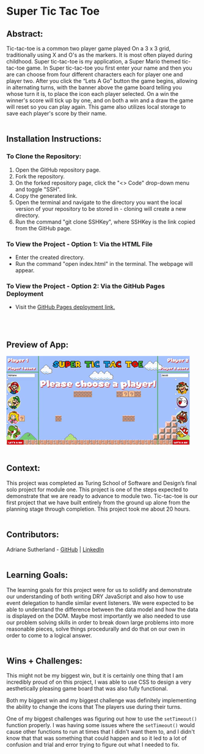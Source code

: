 # Super Tic Tac Toe

## Abstract:
Tic-tac-toe is a common two player game played On a 3 x 3 grid, traditionally using X and O's as the markers. It is most often played during childhood. Super tic-tac-toe is my application, a Super Mario themed tic-tac-toe game. In Super tic-tac-toe you first enter your name and then you are can choose from four different characters each for player one and player two. After you click the “Lets A Go” button the game begins, allowing in alternating turns, with the banner above the game board telling you whose turn it is, to place the icon each player selected. On a win the winner's score will tick up by one, and on both a win and a draw the game will reset so you can play again. This game also utilizes local storage to save each player's score by their name.
<br>
<br>
## Installation Instructions:

### To Clone the Repository:
1. Open the GitHub repository page.
1. Fork the repository.
1. On the forked repository page, click the "<> Code" drop-down menu and toggle "SSH".
1. Copy the generated link.
1. Open the terminal and navigate to the directory you want the local version of your repository to be stored in - cloning will create a new directory.
1. Run the command "git clone SSHKey", where SSHKey is the link copied from the GitHub page.

### To View the Project - Option 1: Via the HTML File
- Enter the created directory.
- Run the command "open index.html" in the terminal. The webpage will appear.

### To View the Project - Option 2: Via the GitHub Pages Deployment
- Visit the [GitHub Pages deployment link.](https://asutherland91.github.io/tictactoe/)

<br>
<br>

## Preview of App:
![app preview](assets/example.gif)
<br>
<br>

## Context:

This project was completed as Turing School of Software and Design’s final solo project for module one. This project is one of the steps expected to demonstrate that we are ready to advance to module two. Tic-tac-toe is our first project that we have built entirely from the ground up alone from the planning stage through completion. This project took me about 20 hours. 
<br>
<br>
## Contributors:

Adriane Sutherland - [GitHub](https://github.com/asutherland91) | [LinkedIn](https://www.linkedin.com/in/adrianesutherland/)
<br>
<br>
## Learning Goals:

The learning goals for this project were for us to solidify and demonstrate our understanding of both writing DRY JavaScript and also how to use event delegation to handle similar event listeners. We were expected to be able to understand the difference between the data model and how the data is displayed on the DOM. Maybe most importantly we also needed to use our problem solving skills in order to break down large problems into more reasonable pieces, solve things procedurally and do that on our own in order to come to a logical answer.
<br>
<br>
## Wins + Challenges:

This might not be my biggest win, but it is certainly one thing that I am incredibly proud of on this project, I was able to use CSS to design a very aesthetically pleasing game board that was also fully functional. 

Both my biggest win and my biggest challenge was definitely implementing the ability to change the icons that The players use during their turns. 

One of my biggest challenges was figuring out how to use the ```setTimeout()``` function properly. I was having some issues where the ```setTimeout()``` would cause other functions to run at times that I didn't want them to, and I didn't know that that was something that could happen and so it led to a lot of confusion and trial and error trying to figure out what I needed to fix.
